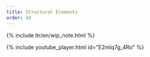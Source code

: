 ```yaml
---
title: Structural Elements
order: 43
---
```


{% include ltr/en/wip_note.html %}

{% include youtube_player.html id="E2mIq7g_4Ro" %}
